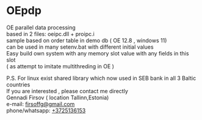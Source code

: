 # OEpdp
OE parallel data processing    
based in 2 files: oeipc.dll + proipc.i    
sample based on order table in demo db ( OE 12.8 , windows 11)    
can be used in many setenv.bat with different initial  values    
Easy build own system with any memory slot value with any fields in this slot   
( as attempt to imitate  multithreding  in OE )  
    
P.S. For linux exist shared library which now used in SEB bank in all 3 Baltic countries   
If you are interested , please contact me directly    
Gennadi Firsov ( location Tallinn,Estonia)    
        e-mail: <firsoffg@gmail.com>   
phone/whatsapp: <a href="https://wa.me/3725136153">+3725136153</a>   
